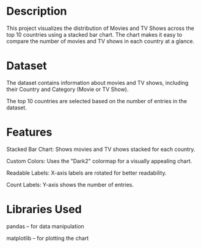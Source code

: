 # Description

This project visualizes the distribution of Movies and TV Shows across the top 10 countries using a stacked bar chart. The chart makes it easy to compare the number of movies and TV shows in each country at a glance.

# Dataset

The dataset contains information about movies and TV shows, including their Country and Category (Movie or TV Show).

The top 10 countries are selected based on the number of entries in the dataset.

# Features

Stacked Bar Chart: Shows movies and TV shows stacked for each country.

Custom Colors: Uses the "Dark2" colormap for a visually appealing chart.

Readable Labels: X-axis labels are rotated for better readability.

Count Labels: Y-axis shows the number of entries.

# Libraries Used

pandas – for data manipulation

matplotlib – for plotting the chart
